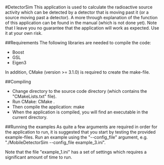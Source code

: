 #DetectorSim
This application is used to calculate the radioactive source activity which can be detected by a detector that is moving past it (or a source moving past a detector). A more through explanation of the function of this application can be found in the manual (which is not done yet). Note that I leave you no guarantee that the application will work as expected. Use it at your own risk.

##Requirements
The following libraries are needed to compile the code:
* Boost
* GSL
* Eigen3

In addition, CMake (version >= 3.1.0) is required to create the make-file.

##Compiling
* Change directory to the source code directory (which contains the "CMakeLists.txt" file).
* Run CMake:
	CMake .
* Then compile the application:
	make
* When the application is compiled, you will find an executable in the current directory.

##Running the examples
As quite a few arguments are required in order for the application to run, it is suggested that you start by testing the provided example-files. Run an example using the "--config_file" argument, e.g. "./MobileDetectorSim --config_file example_3.ini".

Note that the file "example_1.ini" has a set of settings which requires a significant amount of time to run.
